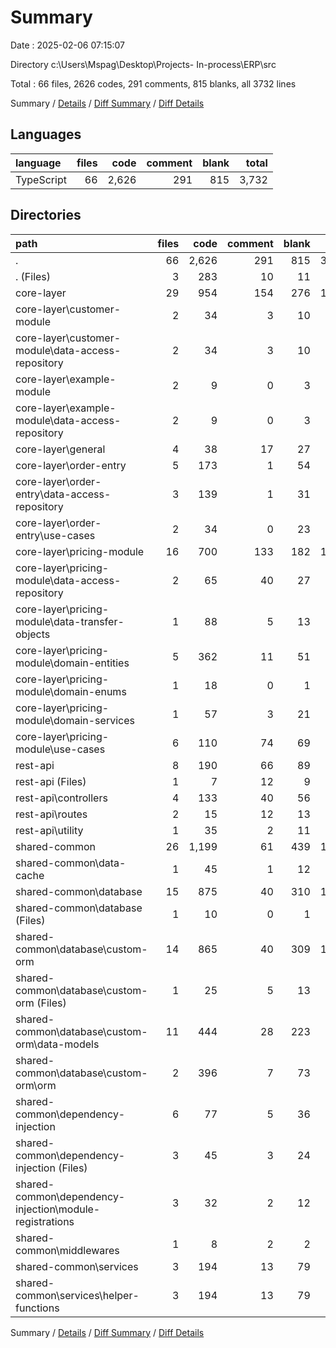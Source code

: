 # Summary

Date : 2025-02-06 07:15:07

Directory c:\\Users\\Mspag\\Desktop\\Projects- In-process\\ERP\\src

Total : 66 files,  2626 codes, 291 comments, 815 blanks, all 3732 lines

Summary / [Details](details.md) / [Diff Summary](diff.md) / [Diff Details](diff-details.md)

## Languages
| language | files | code | comment | blank | total |
| :--- | ---: | ---: | ---: | ---: | ---: |
| TypeScript | 66 | 2,626 | 291 | 815 | 3,732 |

## Directories
| path | files | code | comment | blank | total |
| :--- | ---: | ---: | ---: | ---: | ---: |
| . | 66 | 2,626 | 291 | 815 | 3,732 |
| . (Files) | 3 | 283 | 10 | 11 | 304 |
| core-layer | 29 | 954 | 154 | 276 | 1,384 |
| core-layer\\customer-module | 2 | 34 | 3 | 10 | 47 |
| core-layer\\customer-module\\data-access-repository | 2 | 34 | 3 | 10 | 47 |
| core-layer\\example-module | 2 | 9 | 0 | 3 | 12 |
| core-layer\\example-module\\data-access-repository | 2 | 9 | 0 | 3 | 12 |
| core-layer\\general | 4 | 38 | 17 | 27 | 82 |
| core-layer\\order-entry | 5 | 173 | 1 | 54 | 228 |
| core-layer\\order-entry\\data-access-repository | 3 | 139 | 1 | 31 | 171 |
| core-layer\\order-entry\\use-cases | 2 | 34 | 0 | 23 | 57 |
| core-layer\\pricing-module | 16 | 700 | 133 | 182 | 1,015 |
| core-layer\\pricing-module\\data-access-repository | 2 | 65 | 40 | 27 | 132 |
| core-layer\\pricing-module\\data-transfer-objects | 1 | 88 | 5 | 13 | 106 |
| core-layer\\pricing-module\\domain-entities | 5 | 362 | 11 | 51 | 424 |
| core-layer\\pricing-module\\domain-enums | 1 | 18 | 0 | 1 | 19 |
| core-layer\\pricing-module\\domain-services | 1 | 57 | 3 | 21 | 81 |
| core-layer\\pricing-module\\use-cases | 6 | 110 | 74 | 69 | 253 |
| rest-api | 8 | 190 | 66 | 89 | 345 |
| rest-api (Files) | 1 | 7 | 12 | 9 | 28 |
| rest-api\\controllers | 4 | 133 | 40 | 56 | 229 |
| rest-api\\routes | 2 | 15 | 12 | 13 | 40 |
| rest-api\\utility | 1 | 35 | 2 | 11 | 48 |
| shared-common | 26 | 1,199 | 61 | 439 | 1,699 |
| shared-common\\data-cache | 1 | 45 | 1 | 12 | 58 |
| shared-common\\database | 15 | 875 | 40 | 310 | 1,225 |
| shared-common\\database (Files) | 1 | 10 | 0 | 1 | 11 |
| shared-common\\database\\custom-orm | 14 | 865 | 40 | 309 | 1,214 |
| shared-common\\database\\custom-orm (Files) | 1 | 25 | 5 | 13 | 43 |
| shared-common\\database\\custom-orm\\data-models | 11 | 444 | 28 | 223 | 695 |
| shared-common\\database\\custom-orm\\orm | 2 | 396 | 7 | 73 | 476 |
| shared-common\\dependency-injection | 6 | 77 | 5 | 36 | 118 |
| shared-common\\dependency-injection (Files) | 3 | 45 | 3 | 24 | 72 |
| shared-common\\dependency-injection\\module-registrations | 3 | 32 | 2 | 12 | 46 |
| shared-common\\middlewares | 1 | 8 | 2 | 2 | 12 |
| shared-common\\services | 3 | 194 | 13 | 79 | 286 |
| shared-common\\services\\helper-functions | 3 | 194 | 13 | 79 | 286 |

Summary / [Details](details.md) / [Diff Summary](diff.md) / [Diff Details](diff-details.md)